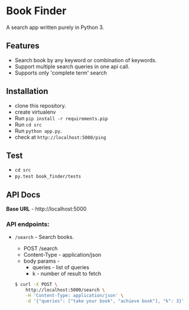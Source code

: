 # Book Finder
A search app written purely in Python 3.


## Features
- Search book by any keyword or combination of keywords.
- Support multiple search queries in one api call.
- Supports only 'complete term' search


## Installation
- clone this repository.
- create virtualenv
- Run `pip install -r requirements.pip`
- Run `cd src`
- Run `python app.py`.
- check at `http://localhost:5000/ping`


## Test
- `cd src`
- `py.test book_finder/tests`


## API Docs
<b>Base URL</b> - http://localhost:5000<br>
### API endpoints:
* `/search` - Search books.<br>
   - POST /search
   - Content-Type - application/json
   - body params -
       - queries - list of queries
       - k - number of result to fetch

   ```bash
   $ curl -X POST \
       http://localhost:5000/search \
       -H 'Content-Type: application/json' \
       -d '{"queries": ["take your book", "achieve book"], "k": 3}'
   ```
